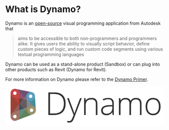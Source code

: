 # What is Dynamo?

Dynamo is an [open-source](https://github.com/DynamoDS/Dynamo) visual programming application from Autodesk that

> aims to be accessible to both non-programmers and programmers alike. It gives users the ability to visually script behavior, define custom pieces of logic, and run custom code segments using various textual programming languages

Dynamo can be used as a stand-alone product \(Sandbox\) or can plug into other products such as Revit \(Dynamo for Revit\).

For more information on Dynamo please refer to the [Dynamo Primer](http://primer.dynamobim.org/).

[![](../.gitbook/assets/dynamo_logo_dark-trim%20%281%29.png)](https://dynamobim.org)

